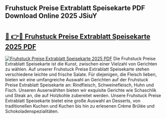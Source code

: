 ## Fruhstuck Preise Extrablatt Speisekarte PDF Download Online 2025 JSiuY

# <h2><a href="http://gcazc62.nevu.top/?p=Fruhstuck+Preise+Extrablatt+Speisekarte">🔗 👉🔴 Fruhstuck Preise Extrablatt Speisekarte 2025 PDF</a></h2>

[![Fruhstuck Preise Extrablatt Speisekarte 2025 PDF](https://i.imgur.com/dBaPXMq.png)](http://gcazc62.nevu.top/?p=Fruhstuck+Preise+Extrablatt+Speisekarte)
Die Fruhstuck Preise Extrablatt Speisekarte ist die Kunst, zwischen einer Vielzahl von Gerichten zu wählen. Auf unserer Fruhstuck Preise Extrablatt Speisekarte stehen verschiedene leichte und frische Salate. Für diejenigen, die Fleisch lieben, bieten wir eine umfangreiche Auswahl an Gerichten auf der Fruhstuck Preise Extrablatt Speisekarte an: Rindfleisch, Schweinefleisch, Huhn und Fisch. Unseren Auserwählten bieten wir exquisite Gerichte wie Schaschlik und Steak an, die auf Holzkohle zubereitet werden. Unsere Fruhstuck Preise Extrablatt Speisekarte bietet eine große Auswahl an Desserts, von traditionellen Kuchen und Kuchen bis hin zu erlesenen Crème Brûlée und Schokoladenspezialitäten.
